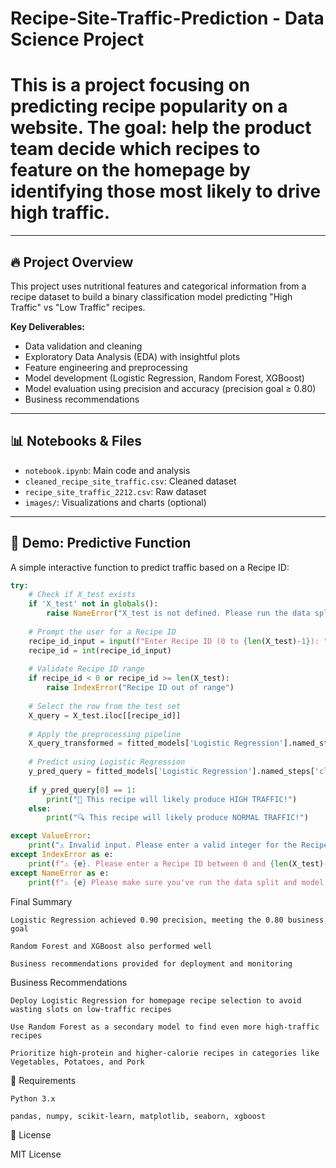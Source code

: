 # Recipe-Site-Traffic-Prediction - Data Science Project

# This is a project focusing on predicting recipe popularity on a website. The goal: help the product team decide which recipes to feature on the homepage by identifying those most likely to drive high traffic.

---

## 🔥 Project Overview

This project uses nutritional features and categorical information from a recipe dataset to build a binary classification model predicting "High Traffic" vs "Low Traffic" recipes. 

**Key Deliverables:**
- Data validation and cleaning
- Exploratory Data Analysis (EDA) with insightful plots
- Feature engineering and preprocessing
- Model development (Logistic Regression, Random Forest, XGBoost)
- Model evaluation using precision and accuracy (precision goal ≥ 0.80)
- Business recommendations

---

## 📊 Notebooks & Files

- `notebook.ipynb`: Main code and analysis
- `cleaned_recipe_site_traffic.csv`: Cleaned dataset
- `recipe_site_traffic_2212.csv`: Raw dataset
- `images/`: Visualizations and charts (optional)

---

## 🚀 Demo: Predictive Function

A simple interactive function to predict traffic based on a Recipe ID:

```python
try:
    # Check if X_test exists
    if 'X_test' not in globals():
        raise NameError("X_test is not defined. Please run the data split and define X_test.")
    
    # Prompt the user for a Recipe ID
    recipe_id_input = input(f"Enter Recipe ID (0 to {len(X_test)-1}): ").strip()
    recipe_id = int(recipe_id_input)
    
    # Validate Recipe ID range
    if recipe_id < 0 or recipe_id >= len(X_test):
        raise IndexError("Recipe ID out of range")
    
    # Select the row from the test set
    X_query = X_test.iloc[[recipe_id]]
    
    # Apply the preprocessing pipeline
    X_query_transformed = fitted_models['Logistic Regression'].named_steps['preprocess'].transform(X_query)
    
    # Predict using Logistic Regression
    y_pred_query = fitted_models['Logistic Regression'].named_steps['clf'].predict(X_query_transformed)
    
    if y_pred_query[0] == 1:
        print("🚀 This recipe will likely produce HIGH TRAFFIC!")
    else:
        print("🔍 This recipe will likely produce NORMAL TRAFFIC!")

except ValueError:
    print("⚠️ Invalid input. Please enter a valid integer for the Recipe ID.")
except IndexError as e:
    print(f"⚠️ {e}. Please enter a Recipe ID between 0 and {len(X_test)-1}.")
except NameError as e:
    print(f"⚠️ {e} Please make sure you've run the data split and model training steps.")
```
Final Summary

    Logistic Regression achieved 0.90 precision, meeting the 0.80 business goal

    Random Forest and XGBoost also performed well

    Business recommendations provided for deployment and monitoring

Business Recommendations

    Deploy Logistic Regression for homepage recipe selection to avoid wasting slots on low-traffic recipes

    Use Random Forest as a secondary model to find even more high-traffic recipes

    Prioritize high-protein and higher-calorie recipes in categories like Vegetables, Potatoes, and Pork

🔧 Requirements

    Python 3.x

    pandas, numpy, scikit-learn, matplotlib, seaborn, xgboost

📝 License

MIT License
